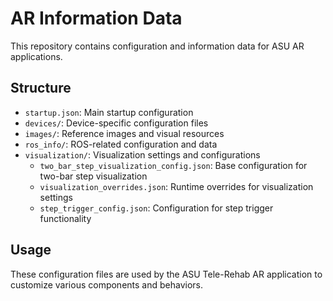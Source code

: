 # AR Information Data

This repository contains configuration and information data for ASU AR applications.

## Structure

- `startup.json`: Main startup configuration
- `devices/`: Device-specific configuration files
- `images/`: Reference images and visual resources
- `ros_info/`: ROS-related configuration and data
- `visualization/`: Visualization settings and configurations
  - `two_bar_step_visualization_config.json`: Base configuration for two-bar step visualization
  - `visualization_overrides.json`: Runtime overrides for visualization settings
  - `step_trigger_config.json`: Configuration for step trigger functionality

## Usage

These configuration files are used by the ASU Tele-Rehab AR application to customize various components and behaviors.
